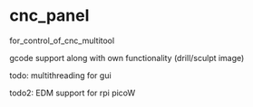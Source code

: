 # cnc_panel
for_control_of_cnc_multitool

gcode support along with own functionality (drill/sculpt image)

todo: multithreading for gui

todo2: EDM support for rpi picoW

